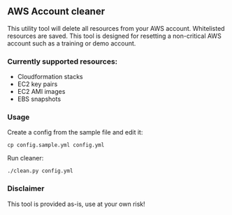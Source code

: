 ## AWS Account cleaner

This utility tool will delete all resources from your AWS account. Whitelisted resources are saved. This tool is designed for resetting a non-critical AWS account such as a training or demo account.

### Currently supported resources:

- Cloudformation stacks
- EC2 key pairs
- EC2 AMI images
- EBS snapshots

### Usage

Create a config from the sample file and edit it:

    cp config.sample.yml config.yml

Run cleaner:

    ./clean.py config.yml

### Disclaimer

This tool is provided as-is, use at your own risk!
